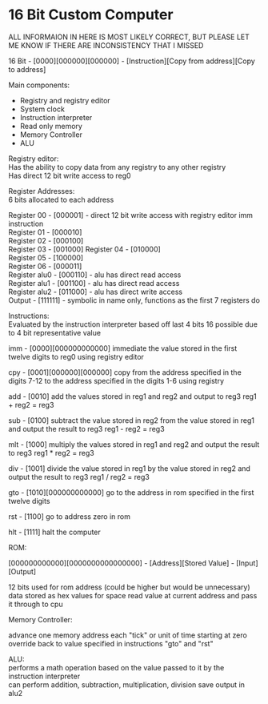 # 16 Bit Custom Computer

ALL INFORMAION IN HERE IS MOST LIKELY CORRECT, BUT PLEASE LET ME KNOW IF THERE ARE INCONSISTENCY THAT I MISSED   

16 Bit - [0000][000000][000000] - [Instruction][Copy from address][Copy to address]

Main components:
 - Registry and registry editor
 - System clock   
 - Instruction interpreter
 - Read only memory 
 - Memory Controller
 - ALU
   

Registry editor:  
Has the ability to copy data from any registry to any other registry   
Has direct 12 bit write access to reg0

Register Addresses:  
6 bits allocated to each address

Register 00 - [000001] - direct 12 bit write access with registry editor imm instruction  
Register 01 - [000010]  
Register 02 - [000100]  
Register 03 - [001000] 
Register 04 - [010000]  
Register 05 - [100000]  
Register 06 - [000011]  
Register alu0 - [000110] - alu has direct read access   
Register alu1 - [001100] - alu has direct read access  
Register alu2 - [011000] - alu has direct write access   
Output - [111111] - symbolic in name only, functions as the first 7 registers do 

Instructions:  
Evaluated by the instruction interpreter based off last 4 bits
16 possible due to 4 bit representative value

imm - [0000][000000000000]
immediate the value stored in the first twelve digits to reg0 using registry editor

cpy - [0001][000000][000000]
copy from the address specified in the digits 7-12 to the address specified in the digits 1-6 using registry

add - [0010]
add the values stored in reg1 and reg2 and output to reg3
reg1 + reg2 = reg3

sub - [0100]
subtract the value stored in reg2 from the value stored in reg1 and output the result to reg3
reg1 - reg2 = reg3

mlt - [1000]
multiply the values stored in reg1 and reg2 and output the result to reg3
reg1 * reg2 = reg3

div - [1001]
divide the value stored in reg1 by the value stored in reg2 and output the result to reg3
reg1 / reg2 = reg3

gto - [1010][000000000000]
go to the address in rom specified in the first twelve digits

rst - [1100]
go to address zero in rom

hlt - [1111]
halt the computer

ROM:  

[000000000000][0000000000000000] - [Address][Stored Value] - [Input][Output] 

12 bits used for rom address (could be higher but would be unnecessary)
data stored as hex values for space
read value at current address and pass it through to cpu   

Memory Controller:

advance one memory address each "tick" or unit of time starting at zero   
override back to value specified in instructions "gto" and "rst"   

ALU:  
performs a math operation based on the value passed to it by the instruction interpreter   
can perform addition, subtraction, multiplication, division
save output in alu2
